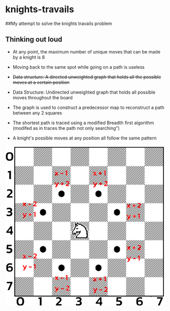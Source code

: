 # knights-travails

##My attempt to solve the knights travails problem

## Thinking out loud

* At any point, the maximum number of unique moves that can be made by a knight is 8
* Moving back to the same spot while going on a path is useless
* ~~Data structure: A directed unweighted graph that holds all the possible moves at a certain position~~
* Data Structure: Undirected unweighted graph that holds all possible moves throughout the board
* The graph is used to construct a predecessor map to reconstruct a path between any 2 squares
* The shortest path is traced using a modified Breadth first algorithm (modifed as in traces the path not only searching")

* A knight's possible moves at any position all follow the same pattern

![Next Moves Pattern](./pattern_guide.png)